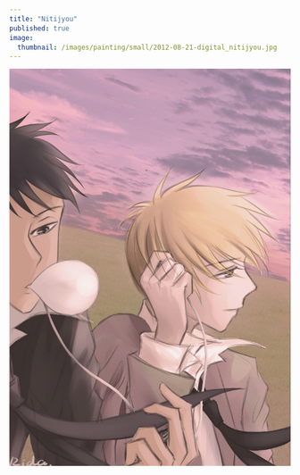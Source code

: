 ```yaml
---
title: "Nitijyou"
published: true
image: 
  thumbnail: /images/painting/small/2012-08-21-digital_nitijyou.jpg
---
```

<img src="/images/painting/2012-08-21-digital_nitijyou.jpg">

